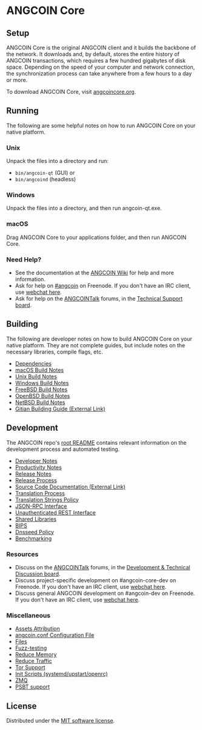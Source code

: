 ANGCOIN Core
=============

Setup
---------------------
ANGCOIN Core is the original ANGCOIN client and it builds the backbone of the network. It downloads and, by default, stores the entire history of ANGCOIN transactions, which requires a few hundred gigabytes of disk space. Depending on the speed of your computer and network connection, the synchronization process can take anywhere from a few hours to a day or more.

To download ANGCOIN Core, visit [angcoincore.org](https://angcoincore.org/en/download/).

Running
---------------------
The following are some helpful notes on how to run ANGCOIN Core on your native platform.

### Unix

Unpack the files into a directory and run:

- `bin/angcoin-qt` (GUI) or
- `bin/angcoind` (headless)

### Windows

Unpack the files into a directory, and then run angcoin-qt.exe.

### macOS

Drag ANGCOIN Core to your applications folder, and then run ANGCOIN Core.

### Need Help?

* See the documentation at the [ANGCOIN Wiki](https://en.angcoin.it/wiki/Main_Page)
for help and more information.
* Ask for help on [#angcoin](https://webchat.freenode.net/#angcoin) on Freenode. If you don't have an IRC client, use [webchat here](https://webchat.freenode.net/#angcoin).
* Ask for help on the [ANGCOINTalk](https://angcointalk.org/) forums, in the [Technical Support board](https://angcointalk.org/index.php?board=4.0).

Building
---------------------
The following are developer notes on how to build ANGCOIN Core on your native platform. They are not complete guides, but include notes on the necessary libraries, compile flags, etc.

- [Dependencies](dependencies.md)
- [macOS Build Notes](build-osx.md)
- [Unix Build Notes](build-unix.md)
- [Windows Build Notes](build-windows.md)
- [FreeBSD Build Notes](build-freebsd.md)
- [OpenBSD Build Notes](build-openbsd.md)
- [NetBSD Build Notes](build-netbsd.md)
- [Gitian Building Guide (External Link)](https://github.com/angcoin-core/docs/blob/master/gitian-building.md)

Development
---------------------
The ANGCOIN repo's [root README](/README.md) contains relevant information on the development process and automated testing.

- [Developer Notes](developer-notes.md)
- [Productivity Notes](productivity.md)
- [Release Notes](release-notes.md)
- [Release Process](release-process.md)
- [Source Code Documentation (External Link)](https://doxygen.angcoincore.org/)
- [Translation Process](translation_process.md)
- [Translation Strings Policy](translation_strings_policy.md)
- [JSON-RPC Interface](JSON-RPC-interface.md)
- [Unauthenticated REST Interface](REST-interface.md)
- [Shared Libraries](shared-libraries.md)
- [BIPS](bips.md)
- [Dnsseed Policy](dnsseed-policy.md)
- [Benchmarking](benchmarking.md)

### Resources
* Discuss on the [ANGCOINTalk](https://angcointalk.org/) forums, in the [Development & Technical Discussion board](https://angcointalk.org/index.php?board=6.0).
* Discuss project-specific development on #angcoin-core-dev on Freenode. If you don't have an IRC client, use [webchat here](https://webchat.freenode.net/#angcoin-core-dev).
* Discuss general ANGCOIN development on #angcoin-dev on Freenode. If you don't have an IRC client, use [webchat here](https://webchat.freenode.net/#angcoin-dev).

### Miscellaneous
- [Assets Attribution](assets-attribution.md)
- [angcoin.conf Configuration File](angcoin-conf.md)
- [Files](files.md)
- [Fuzz-testing](fuzzing.md)
- [Reduce Memory](reduce-memory.md)
- [Reduce Traffic](reduce-traffic.md)
- [Tor Support](tor.md)
- [Init Scripts (systemd/upstart/openrc)](init.md)
- [ZMQ](zmq.md)
- [PSBT support](psbt.md)

License
---------------------
Distributed under the [MIT software license](/COPYING).
